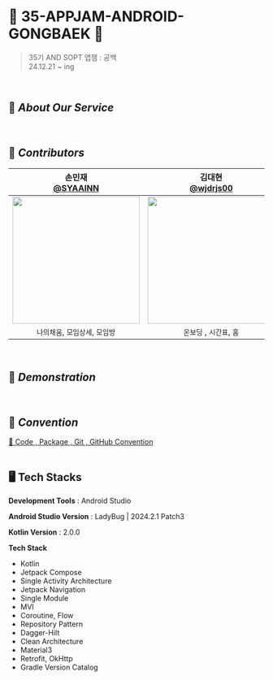 # 🧩 35-APPJAM-ANDROID-GONGBAEK 🧩
> 35기 AND SOPT 앱잼 : 공백 <br>
  24.12.21 ~ ing
<br>

## 🧩 *****About Our Service*****

<br>

## 🍨 *****Contributors*****
| 손민재 <br> [@SYAAINN](https://github.com/SYAAINN) |             김대현 <br> [@wjdrjs00](https://github.com/wjdrjs00)             |              송민서 <br>[@MinseoSONG](https://github.com/MinseoSONG)               |
|:---:|:-----------------------------------------------------------------------------:|:-----------------------------------------------------------------------------:|
| <img width="250" src="https://avatars.githubusercontent.com/u/137160756?s=400&u=1375e6a20891ea260599b2bd3f0b3496e976ea8f&v=4"/> | <img width="250" src="https://avatars.githubusercontent.com/u/132973917?v=4"/> | <img width="250" src="https://avatars.githubusercontent.com/u/105851903?v=4"/> |
| `나의채움`, `모임상세`, `모임방` |`온보딩` , `시간표`, `홈` | `모임조회`, `모임등록`, `마이페이지` |

<br>

## 📱 *****Demonstration*****

<br>

## 📗 *****Convention*****
[📕 Code , Package , Git , GitHub Convention ](https://noble-nephew-f49.notion.site/13b76e79e164809ebeb6cb83b8a00f7d?pvs=4) 
<br>
<br>

## 🖥️ **Tech Stacks**
**Development Tools** : Android Studio

**Android Studio Version** : LadyBug | 2024.2.1 Patch3

**Kotlin Version** : 2.0.0

**Tech Stack**

- Kotlin
- Jetpack Compose
- Single Activity Architecture
- Jetpack Navigation
- Single Module
- MVI
- Coroutine, Flow
- Repository Pattern
- Dagger-Hilt
- Clean Architecture
- Material3
- Retrofit, OkHttp
- Gradle Version Catalog
